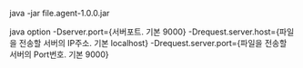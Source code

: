 java -jar file.agent-1.0.0.jar


java option
-Dserver.port={서버포트. 기본 9000}
-Drequest.server.host={파일을 전송할 서버의 IP주소. 기본 localhost}
-Drequest.server.port={파일을 전송할 서버의 Port번호. 기본 9000}
